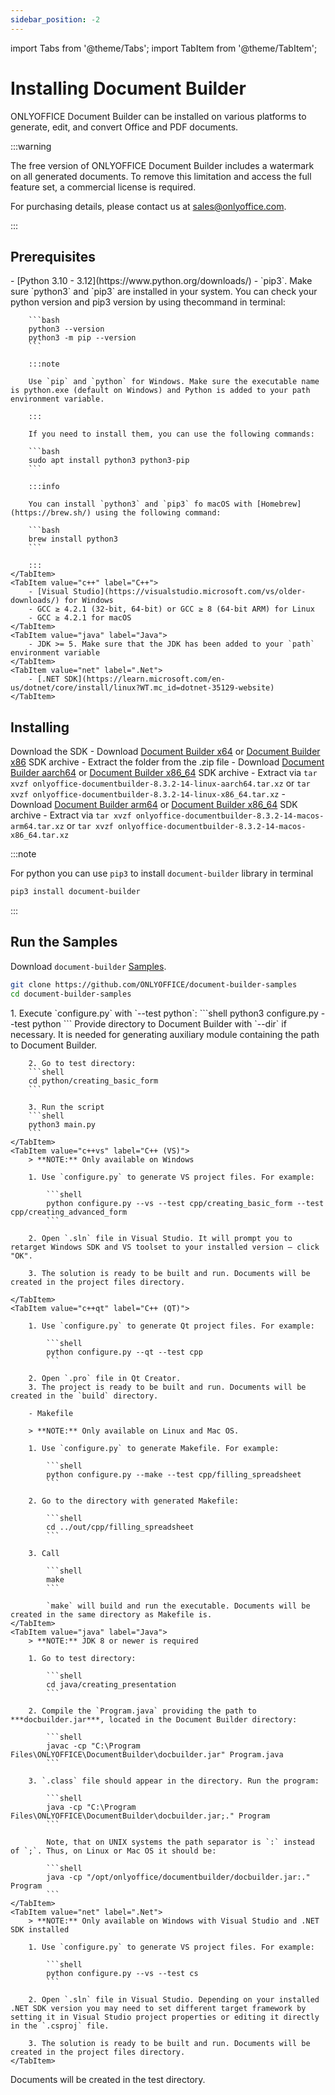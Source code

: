 ```yaml
---
sidebar_position: -2
---
```


import Tabs from '@theme/Tabs';
import TabItem from '@theme/TabItem';

# Installing Document Builder

ONLYOFFICE Document Builder can be installed on various platforms to generate, edit, and convert Office and PDF documents.

:::warning

The free version of ONLYOFFICE Document Builder includes a watermark on all generated documents. To remove this limitation and access the full feature set, a commercial license is required.

For purchasing details, please contact us at [sales@onlyoffice.com](mailto:sales@onlyoffice.com).

:::

## Prerequisites

<Tabs>
    <TabItem value="python" label="Python">
        - [Python 3.10 - 3.12](https://www.python.org/downloads/)
        - `pip3`. Make sure `python3` and `pip3` are installed in your system. You can check your python version and pip3 version by using thecommand in terminal:

        ```bash
        python3 --version
        python3 -m pip --version
        ```

        :::note

        Use `pip` and `python` for Windows. Make sure the executable name is python.exe (default on Windows) and Python is added to your path environment variable.

        :::

        If you need to install them, you can use the following commands:

        ```bash
        sudo apt install python3 python3-pip
        ```

        :::info

        You can install `python3` and `pip3` fo macOS with [Homebrew](https://brew.sh/) using the following command:

        ```bash
        brew install python3
        ```

        :::
    </TabItem>
    <TabItem value="c++" label="C++">
        - [Visual Studio](https://visualstudio.microsoft.com/vs/older-downloads/) for Windows
        - GCC ≥ 4.2.1 (32-bit, 64-bit) or GCC ≥ 8 (64-bit ARM) for Linux
        - GCC ≥ 4.2.1 for macOS
    </TabItem>
    <TabItem value="java" label="Java">
        - JDK >= 5. Make sure that the JDK has been added to your `path` environment variable
    </TabItem>
    <TabItem value="net" label=".Net">
        - [.NET SDK](https://learn.microsoft.com/en-us/dotnet/core/install/linux?WT.mc_id=dotnet-35129-website)
    </TabItem>
</Tabs>

## Installing

Download the SDK
<Tabs>
    <TabItem value="windows" label="Windows">
        - Download [Document Builder x64](https://github.com/ONLYOFFICE/DocumentBuilder/releases/latest/download/onlyoffice-documentbuilder-8.3.2-14-windows-x64.zip) or [Document Builder x86](https://github.com/ONLYOFFICE/DocumentBuilder/releases/latest/download/onlyoffice-documentbuilder-8.3.2-14-windows-x86.zip) SDK archive
        - Extract the folder from the .zip file
    </TabItem>
    <TabItem value="linux" label="Linux">
        - Download [Document Builder aarch64](https://github.com/ONLYOFFICE/DocumentBuilder/releases/latest/download/onlyoffice-documentbuilder-8.3.2-14-linux-aarch64.tar.xz) or [Document Builder x86_64](https://github.com/ONLYOFFICE/DocumentBuilder/releases/latest/download/onlyoffice-documentbuilder-8.3.2-14-linux-x86_64.tar.xz) SDK archive
        - Extract via `tar xvzf onlyoffice-documentbuilder-8.3.2-14-linux-aarch64.tar.xz` or `tar xvzf onlyoffice-documentbuilder-8.3.2-14-linux-x86_64.tar.xz`
    </TabItem>
    <TabItem value="macos" label="macOS">
        - Download [Document Builder arm64](https://github.com/ONLYOFFICE/DocumentBuilder/releases/latest/download/onlyoffice-documentbuilder-8.3.2-14-macos-arm64.tar.xz) or [Document Builder x86_64](https://github.com/ONLYOFFICE/DocumentBuilder/releases/latest/download/onlyoffice-documentbuilder-8.3.2-14-macos-x86_64.tar.xz) SDK archive
        - Extract via `tar xvzf onlyoffice-documentbuilder-8.3.2-14-macos-arm64.tar.xz` or `tar xvzf onlyoffice-documentbuilder-8.3.2-14-macos-x86_64.tar.xz`
    </TabItem>
</Tabs>

:::note

For python you can use `pip3` to install `document-builder` library in terminal

```bash
pip3 install document-builder
```

:::

## Run the Samples

Download `document-builder` [Samples](https://github.com/ONLYOFFICE/document-builder-samples).

```bash
git clone https://github.com/ONLYOFFICE/document-builder-samples
cd document-builder-samples
```

<Tabs>
    <TabItem value="python" label="Python">
        1. Execute `configure.py` with `--test python`:
        ```shell
        python3 configure.py --test python
        ```
        Provide directory to Document Builder with `--dir` if necessary.
        It is needed for generating auxiliary module containing the path to Document Builder.

        2. Go to test directory:
        ```shell
        cd python/creating_basic_form
        ```

        3. Run the script
        ```shell
        python3 main.py
        ```
    </TabItem>
    <TabItem value="c++vs" label="C++ (VS)">
        > **NOTE:** Only available on Windows

        1. Use `configure.py` to generate VS project files. For example:

            ```shell
            python configure.py --vs --test cpp/creating_basic_form --test cpp/creating_advanced_form
            ```

        2. Open `.sln` file in Visual Studio. It will prompt you to retarget Windows SDK and VS toolset to your installed version – click "OK".

        3. The solution is ready to be built and run. Documents will be created in the project files directory.

    </TabItem>
    <TabItem value="c++qt" label="C++ (QT)">
        
        1. Use `configure.py` to generate Qt project files. For example:

            ```shell
            python configure.py --qt --test cpp
            ```

        2. Open `.pro` file in Qt Creator.
        3. The project is ready to be built and run. Documents will be created in the `build` directory.

        - Makefile

        > **NOTE:** Only available on Linux and Mac OS.

        1. Use `configure.py` to generate Makefile. For example:

            ```shell
            python configure.py --make --test cpp/filling_spreadsheet
            ```

        2. Go to the directory with generated Makefile:

            ```shell
            cd ../out/cpp/filling_spreadsheet
            ```

        3. Call

            ```shell
            make
            ```

            `make` will build and run the executable. Documents will be created in the same directory as Makefile is.
    </TabItem>
    <TabItem value="java" label="Java">
        > **NOTE:** JDK 8 or newer is required

        1. Go to test directory:

            ```shell
            cd java/creating_presentation
            ```

        2. Compile the `Program.java` providing the path to ***docbuilder.jar***, located in the Document Builder directory:

            ```shell
            javac -cp "C:\Program Files\ONLYOFFICE\DocumentBuilder\docbuilder.jar" Program.java
            ```

        3. `.class` file should appear in the directory. Run the program:

            ```shell
            java -cp "C:\Program Files\ONLYOFFICE\DocumentBuilder\docbuilder.jar;." Program
            ```

            Note, that on UNIX systems the path separator is `:` instead of `;`. Thus, on Linux or Mac OS it should be:

            ```shell
            java -cp "/opt/onlyoffice/documentbuilder/docbuilder.jar:." Program
            ```
    </TabItem>
    <TabItem value="net" label=".Net">
        > **NOTE:** Only available on Windows with Visual Studio and .NET SDK installed

        1. Use `configure.py` to generate VS project files. For example:

            ```shell
            python configure.py --vs --test cs
            ```

        2. Open `.sln` file in Visual Studio. Depending on your installed .NET SDK version you may need to set different target framework by setting it in Visual Studio project properties or editing it directly in the `.csproj` file.

        3. The solution is ready to be built and run. Documents will be created in the project files directory.
    </TabItem>
</Tabs>

Documents will be created in the test directory.
